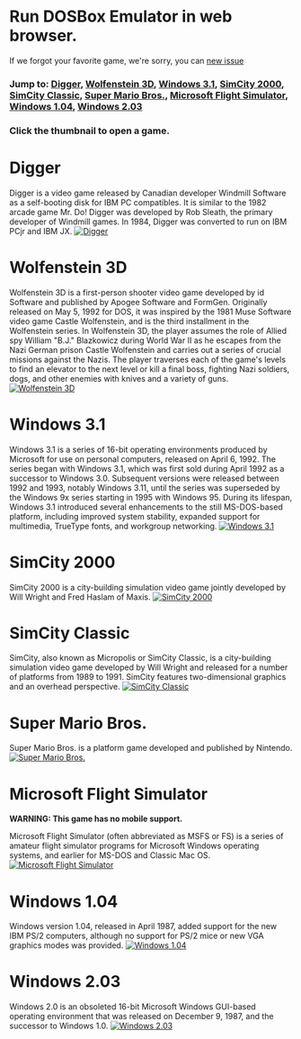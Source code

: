 # Run DOSBox Emulator in web browser.
If we forgot your favorite game, we're sorry, you can [new issue](https://github.com/OverdueWeevil2-Org/DOSBox-Emulator/issues/new?assignees=&labels=&template=game-request.md&title=%5BGame+request%5D)
### Jump to: [Digger](#digger), [Wolfenstein 3D](#wolfenstein-3d), [Windows 3.1](#windows-31), [SimCity 2000](#simcity-2000), [SimCity Classic](#simcity-classic), [Super Mario Bros.](#super-mario-bros), [Microsoft Flight Simulator](#microsoft-flight-simulator), [Windows 1.04](#windows-104), [Windows 2.03](#windows-203)
### Click the thumbnail to open a game.
# Digger
Digger is a video game released by Canadian developer Windmill Software as a self-booting disk for IBM PC compatibles. It is similar to the 1982 arcade game Mr. Do! Digger was developed by Rob Sleath, the primary developer of Windmill games. In 1984, Digger was converted to run on IBM PCjr and IBM JX.
[![Digger](images/Digger.webp)](play.html?game=games%2Fdigger-v3.jsdos)
# Wolfenstein 3D
Wolfenstein 3D is a first-person shooter video game developed by id Software and published by Apogee Software and FormGen. Originally released on May 5, 1992 for DOS, it was inspired by the 1981 Muse Software video game Castle Wolfenstein, and is the third installment in the Wolfenstein series. In Wolfenstein 3D, the player assumes the role of Allied spy William "B.J." Blazkowicz during World War II as he escapes from the Nazi German prison Castle Wolfenstein and carries out a series of crucial missions against the Nazis. The player traverses each of the game's levels to find an elevator to the next level or kill a final boss, fighting Nazi soldiers, dogs, and other enemies with knives and a variety of guns.
[![Wolfenstein 3D](images/Wolf3D.webp)](play.html?game=games%2Fwolf14ms.jsdos)
# Windows 3.1
Windows 3.1 is a series of 16-bit operating environments produced by Microsoft for use on personal computers, released on April 6, 1992. The series began with Windows 3.1, which was first sold during April 1992 as a successor to Windows 3.0. Subsequent versions were released between 1992 and 1993, notably Windows 3.11, until the series was superseded by the Windows 9x series starting in 1995 with Windows 95. During its lifespan, Windows 3.1 introduced several enhancements to the still MS-DOS-based platform, including improved system stability, expanded support for multimedia, TrueType fonts, and workgroup networking.
[![Windows 3.1](images/Win31.webp)](play.html?game=games%2FWindows31.jsdos)
# SimCity 2000
SimCity 2000 is a city-building simulation video game jointly developed by Will Wright and Fred Haslam of Maxis.
[![SimCity 2000](images/SimCity2000.webp)](play.html?game=games%2FSimCity2000.jsdos)
# SimCity Classic
SimCity, also known as Micropolis or SimCity Classic, is a city-building simulation video game developed by Will Wright and released for a number of platforms from 1989 to 1991. SimCity features two-dimensional graphics and an overhead perspective.
[![SimCity Classic](images/SimCity.webp)](play.html?game=games%2FSimCity.jsdos)
# Super Mario Bros.
Super Mario Bros. is a platform game developed and published by Nintendo.
[![Super Mario Bros.](images/SuperMarioBros.webp)](play.html?game=games%2FSuperMarioBros.jsdos)
# Microsoft Flight Simulator
**WARNING: This game has no mobile support.**

Microsoft Flight Simulator (often abbreviated as MSFS or FS) is a series of amateur flight simulator programs for Microsoft Windows operating systems, and earlier for MS-DOS and Classic Mac OS.
[![Microsoft Flight Simulator](images/MSFS.webp)](play.html?game=games%2FMicrosoftFlightSimulator.jsdos)
# Windows 1.04
Windows version 1.04, released in April 1987, added support for the new IBM PS/2 computers, although no support for PS/2 mice or new VGA graphics modes was provided.
[![Windows 1.04](images/Windows_1.04.webp)](play.html?game=games%2FWindows103.jsdos)
# Windows 2.03
Windows 2.0 is an obsoleted 16-bit Microsoft Windows GUI-based operating environment that was released on December 9, 1987, and the successor to Windows 1.0.
[![Windows 2.03](images/Win203.png)](play.html?game=games%2FWin203.jsdos)
